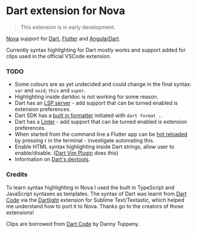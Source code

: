 # Dart extension for Nova

> This extension is in early development.

[Nova](https://nova.app) support for [Dart](https://dart.dev), [Flutter](https://flutter.dev) and [AngularDart](https://angualardart.dev).

Currently syntax highlighting for Dart mostly works and support added for clips used in the official VSCode extension.

### TODO

- Some colours are as yet undecided and could change in the final syntax: `var` and `void`; `this` and `super`.
- Highlighting inside dartdoc is not working for some reason.
- Dart has an [LSP server](https://github.com/dart-lang/sdk/blob/master/pkg/analysis_server/tool/lsp_spec/README.md) - add support that can be turned enabled is extension preferences.
- Dart SDK has a [built in formatter](https://dart.dev/tools/dart-format) initiated with `dart format .`.
- Dart has a [Linter](https://dart-lang.github.io/linter/lints/) - add support that can be turned enabled is extension preferences.
- When started from the command line a Flutter app can be [hot reloaded](https://flutter.dev/docs/development/tools/hot-reload) by pressing r in the terminal - investigate automating this.
- Enable HTML syntax highlighting inside Dart strings, allow user to enable/disable. ([Dart Vim Plugin](https://github.com/dart-lang/dart-vim-plugin) does this)
- Information on [Dart's devtools](https://dart.dev/tools/dart-devtools).

### Credits

To learn syntax highlighting in Nova I used the built in TypeScript and JavaScript syntaxes as templates. The syntax of Dart was learnt from [Dart Code](https://github.com/Dart-Code/Dart-Code) via the [Dartlight](https://github.com/elMuso/Dartlight) extension for Sublime Text/Textastic, which helped me understand how to port it to Nova. Thanks go to the creators of those extensions!

Clips are borrowed from [Dart Code](https://github.com/Dart-Code/Dart-Code) by Danny Tuppeny.
